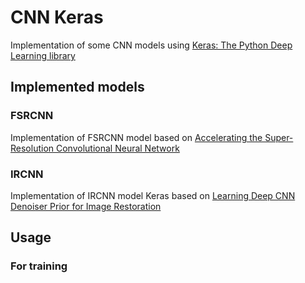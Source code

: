 # CNN Keras
Implementation of some CNN models using [Keras: The Python Deep Learning library](https://keras.io/)

## Implemented models

### FSRCNN
Implementation of FSRCNN model based on [Accelerating the Super-Resolution Convolutional Neural Network](http://mmlab.ie.cuhk.edu.hk/projects/FSRCNN.html)

### IRCNN
Implementation of IRCNN model Keras based on [Learning Deep CNN Denoiser Prior for Image Restoration](http://www4.comp.polyu.edu.hk/~cslzhang/paper/IRCNN_CVPR17.pdf)

## Usage
### For training
